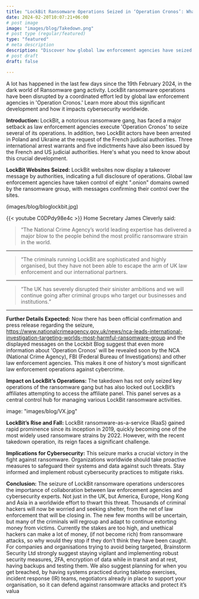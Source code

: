 ```yaml
---
title: "LockBit Ransomware Operations Seized in ‘Operation Cronos’: What You Need to Know"
date: 2024-02-20T10:07:21+06:00
# post image
image: "images/blog/Takedown.png"
# post type (regular/featured)
type: "featured"
# meta description
description: "Discover how global law enforcement agencies have seized LockBit ransomware operations in 'Operation Cronos' and learn about the implications for cybersecurity. Find out how to protect your organization against ransomware attacks."
# post draft
draft: false

---
```

A lot has happened in the last few days since the 19th February 2024, in the dark world of Ransomware gang activity. LockBit ransomware operations have been disrupted by a coordinated effort led by global law enforcement agencies in 'Operation Cronos.' Learn more about this significant development and how it impacts cybersecurity worldwide.

**Introduction:**
LockBit, a notorious ransomware gang, has faced a major setback as law enforcement agencies execute 'Operation Cronos' to seize several of its operations. In addition, two LockBit actors have been arrested in Poland and Ukraine at the request of the French judicial authorities.
Three international arrest warrants and five indictments have also been issued by the French and US judicial authorities. Here's what you need to know about this crucial development.

**LockBit Websites Seized:**
LockBit websites now display a takeover message by authorities, indicating a full disclosure of operations. Global law enforcement agencies have taken control of eight ".onion" domains owned by the ransomware group, with messages confirming their control over the sites.

(images/blog/bloglockbit.jpg)

{{< youtube C0DPdy98e4c >}}
Home Secretary James Cleverly said: 
> “The National Crime Agency’s world leading expertise has delivered a major blow to the people behind the most prolific ransomware strain in the world.  
<hr>

> “The criminals running LockBit are sophisticated and highly organised, but they have not been able to escape the arm of UK law enforcement and our international partners.  
<hr>

> “The UK has severely disrupted their sinister ambitions and we will continue going after criminal groups who target our businesses and institutions.”  
<hr>

**Further Details Expected:**
Now there has been official confirmation and press release regarding the seizure, https://www.nationalcrimeagency.gov.uk/news/nca-leads-international-investigation-targeting-worlds-most-harmful-ransomware-group and the displayed messages on the Lockbit Blog suggest that even more information about 'Operation Cronos' will be revealed soon by the NCA (National Crime Agency), FBI (Federal Bureau of Investigations) and other law enforcement agencies. This makes it one of history's most significant law enforcement operations against cybercrime.

**Impact on LockBit’s Operations:**
The takedown has not only seized key operations of the ransomware gang but has also locked out LockBit’s affiliates attempting to access the affiliate panel. This panel serves as a central control hub for managing various LockBit ransomware activities.

image: "images/blog/VX.jpg"

**LockBit’s Rise and Fall:**
LockBit ransomware-as-a-service (RaaS) gained rapid prominence since its inception in 2019, quickly becoming one of the most widely used ransomware strains by 2022. However, with the recent takedown operation, its reign faces a significant challenge.

**Implications for Cybersecurity:**
This seizure marks a crucial victory in the fight against ransomware. Organizations worldwide should take proactive measures to safeguard their systems and data against such threats. Stay informed and implement robust cybersecurity practices to mitigate risks.

**Conclusion:**
The seizure of LockBit ransomware operations underscores the importance of collaboration between law enforcement agencies and cybersecurity experts. Not just in the UK, but America, Europe, Hong Kong and Asia in a worldwide effort to thwart this threat. Thousands of criminal hackers will now be worried and seeking shelter, from the net of law enforcement that will be closing in. The new few months will be uncertain, but many of the criminals will regroup and adapt to continue extorting money from victims. Currently the stakes are too high, and unethical hackers can make a lot of money, (if not become rich) from ransomware attacks, so why would they stop if they don’t think they have been caught. For companies and organisations trying to avoid being targeted, Brainstorm Security Ltd strongly suggest staying vigilant and implementing robust security measures, 2FA, encryption of data while in transit and at rest, having backups and testing them. We also suggest planning for when you get breached, by having systems practiced during tabletop exercises, incident response (IR) teams, negotiators already in place to support your organisation, so it can defend against ransomware attacks and protect it’s valua
